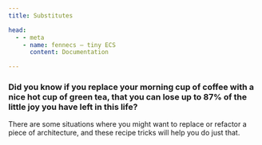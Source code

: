 ```yaml
---
title: Substitutes

head:
  - - meta
    - name: fennecs — tiny ECS
      content: Documentation

---
```


### Did you know if you replace your morning cup of coffee with a nice hot cup of green tea, that you can lose up to 87% of the little joy you have left in this life? 

There are some situations where you might want to replace or refactor a piece of architecture, and these recipe tricks will help you do just that.
